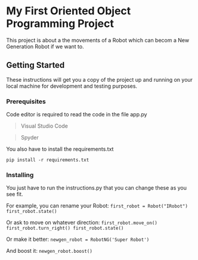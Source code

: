 # My First Oriented Object Programming Project

This project is about a the movements of a Robot which can becom a New Generation Robot if we want to. 

## Getting Started

These instructions will get you a copy of the project up and running on your local machine for development and testing purposes.

### Prerequisites

Code editor is required to read the code in the file app.py
> Visual Studio Code

> Spyder 

You also have to install the requirements.txt

```
pip install -r requirements.txt
```

### Installing

You just have to run the instructions.py that you can change these as you see fit.

For example, you can rename your Robot:
`first_robot = Robot("IRobot")
first_robot.state()`

Or ask to move on whatever direction:
`first_robot.move_on()
first_robot.turn_right()
first_robot.state()`

Or make it better:
`newgen_robot = RobotNG('Super Robot')`

And boost it:
`newgen_robot.boost()`

